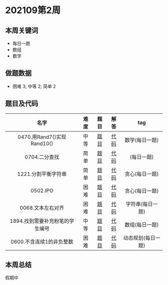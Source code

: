 <!--
 * @Description: 
 * @Autor: Au3C2
 * @Date: 2021-01-11 14:55:49
 * @LastEditors: Au3C2
 * @LastEditTime: 2021-09-13 16:52:47
-->

# 202109第2周

## 本周关键词

* 每日一题
* 数组
* 数学

## 做题数据

* 困难 3; 中等 2; 简单 2

## 题目及代码

|名字|难度|题目|解答|tag|
|:-:|:-:|:-:|:-:|:-:|
|0470.用Rand7()实现Rand10()|中等|[题目](https://leetcode-cn.com/problems/implement-rand10-using-rand7/)|[代码](../Code/202109第2周/0470.用Rand7()实现Rand10().md)|数学(每日一题)
|0704.二分查找|简单|[题目](https://leetcode-cn.com/problems/binary-search/)|[代码](../Code/202109第2周/0704.二分查找.md)|(每日一题)
|1221.分割平衡字符串|简单|[题目](https://leetcode-cn.com/problems/split-a-string-in-balanced-strings/)|[代码](../Code/202109第2周/1221.分割平衡字符串.md)|贪心(每日一题)
|0502.IPO|困难|[题目](https://leetcode-cn.com/problems/ipo/)|[代码](../Code/202109第2周/0502.IPO.md)|贪心(每日一题)
|0068.文本左右对齐|困难|[题目](https://leetcode-cn.com/problems/text-justification/)|[代码](../Code/202109第2周/0068.文本左右对齐.md)|字符串(每日一题)
|1894.找到需要补充粉笔的学生编号|中等|[题目](1894.找到需要补充粉笔的学生编号)|[代码](../Code/202109第2周/1894.找到需要补充粉笔的学生编号.md)|数组(每日一题)
|0600.不含连续1的非负整数|困难|[题目](0600.不含连续1的非负整数)|[代码](../Code/202109第2周/0600.不含连续1的非负整数.md)|动态规划(每日一题)

## 本周总结

假期中
